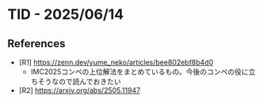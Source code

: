 # TID - 2025/06/14

## References
- [R1] https://zenn.dev/yume_neko/articles/bee802ebf8b4d0
  - IMC2025コンペの上位解法をまとめているもの。今後のコンペの役に立ちそうなので読んでおきたい
- [R2] https://arxiv.org/abs/2505.11947
